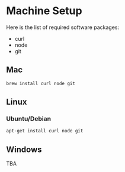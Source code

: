 Machine Setup
=============

Here is the list of required software packages:

- curl
- node
- git


Mac
---
```bash
brew install curl node git
```

Linux
-----

### Ubuntu/Debian
```bash
apt-get install curl node git
```

Windows
-------
TBA
